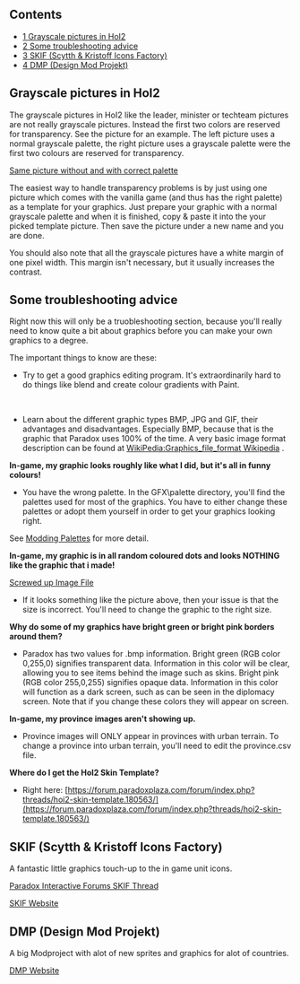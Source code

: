 ## Contents

-   [ 1 Grayscale pictures in HoI2 ](#Grayscale_pictures_in_HoI2)
-   [ 2 Some troubleshooting advice ](#Some_troubleshooting_advice)
-   [ 3 SKIF (Scytth & Kristoff Icons Factory)
    ](#SKIF_.28Scytth_.26_Kristoff_Icons_Factory.29)
-   [ 4 DMP (Design Mod Projekt) ](#DMP_.28Design_Mod_Projekt.29)

##  Grayscale pictures in HoI2 

The grayscale pictures in HoI2 like the leader, minister or techteam
pictures are not really grayscale pictures. Instead the first two colors
are reserved for transparency. See the picture for an example. The left
picture uses a normal grayscale palette, the right picture uses a
grayscale palette were the first two colours are reserved for
transparency.

[Same picture without and with correct
palette](/wiki/index.php?title=Special:Upload&wpDestFile=Greyscale_transparency.png "File:Greyscale transparency.png")

The easiest way to handle transparency problems is by just using one
picture which comes with the vanilla game (and thus has the right
palette) as a template for your graphics. Just prepare your graphic with
a normal grayscale palette and when it is finished, copy & paste it into
the your picked template picture. Then save the picture under a new name
and you are done.

You should also note that all the grayscale pictures have a white margin
of one pixel width. This margin isn't necessary, but it usually
increases the contrast.

##  Some troubleshooting advice 

Right now this will only be a truobleshooting section, because you'll
really need to know quite a bit about graphics before you can make your
own graphics to a degree.

The important things to know are these:

-   Try to get a good graphics editing program. It's extraordinarily
    hard to do things like blend and create colour gradients with Paint.

&nbsp;

-   Learn about the different graphic types BMP, JPG and GIF, their
    advantages and disadvantages. Especially BMP, because that is the
    graphic that Paradox uses 100% of the time. A very basic image
    format description can be found at [WikiPedia:Graphics_file_format
    Wikipedia](http://en.wikipedia.org/wiki/Graphics_file_format_Wikipedia "wikipedia:Graphics file format Wikipedia")
    .

**In-game, my graphic looks roughly like what I did, but it's all in
funny colours!**

-   You have the wrong palette. In the GFX\palette directory, you'll
    find the palettes used for most of the graphics. You have to either
    change these palettes or adopt them yourself in order to get your
    graphics looking right.

See [Modding Palettes](/wiki/Modding_Palettes "Modding Palettes") for
more detail.

**In-game, my graphic is in all random coloured dots and looks NOTHING
like the graphic that i made!**

[Screwed up Image
File](/wiki/index.php?title=Special:Upload&wpDestFile=Problem1.gif "File:Problem1.gif")

-   If it looks something like the picture above, then your issue is
    that the size is incorrect. You'll need to change the graphic to the
    right size.

**Why do some of my graphics have bright green or bright pink borders
around them?**

-   Paradox has two values for .bmp information. Bright green (RGB color
    0,255,0) signifies transparent data. Information in this color will
    be clear, allowing you to see items behind the image such as skins.
    Bright pink (RGB color 255,0,255) signifies opaque data. Information
    in this color will function as a dark screen, such as can be seen in
    the diplomacy screen. Note that if you change these colors they will
    appear on screen.

**In-game, my province images aren't showing up.**

-   Province images will ONLY appear in provinces with urban terrain. To
    change a province into urban terrain, you'll need to edit the
    province.csv file.

**Where do I get the HoI2 Skin Template?**

-   Right here:
    [https://forum.paradoxplaza.com/forum/index.php?threads/hoi2-skin-template.180563/](https://forum.paradoxplaza.com/forum/index.php?threads/hoi2-skin-template.180563/)

##    SKIF (Scytth & Kristoff Icons Factory) 

A fantastic little graphics touch-up to the in game unit icons.

[Paradox Interactive Forums SKIF
Thread](https://forum.paradoxplaza.com/forum/index.php?threads/skif-icons-for-hoi2-dd.236771/)

[SKIF Website](http://www.star.net.pl/~scytth/hoi2/page/index.html)

  

##    DMP (Design Mod Projekt) 

A big Modproject with alot of new sprites and graphics for alot of
countries.

[DMP Website](https://www.designmodproject.de/)
